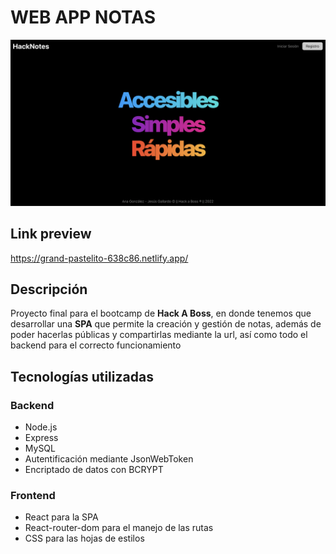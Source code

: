 # WEB APP NOTAS

<img src='./preview.png'>

## Link preview

https://grand-pastelito-638c86.netlify.app/

## Descripción

Proyecto final para el bootcamp de **Hack A Boss**, en donde tenemos que desarrollar una **SPA** que permite la creación y gestión de notas, además de poder hacerlas públicas y compartirlas mediante la url, así como todo el backend para el correcto funcionamiento

## Tecnologías utilizadas

### Backend

- Node.js
- Express
- MySQL
- Autentificación mediante JsonWebToken
- Encriptado de datos con BCRYPT

### Frontend

- React para la SPA
- React-router-dom para el manejo de las rutas
- CSS para las hojas de estilos
